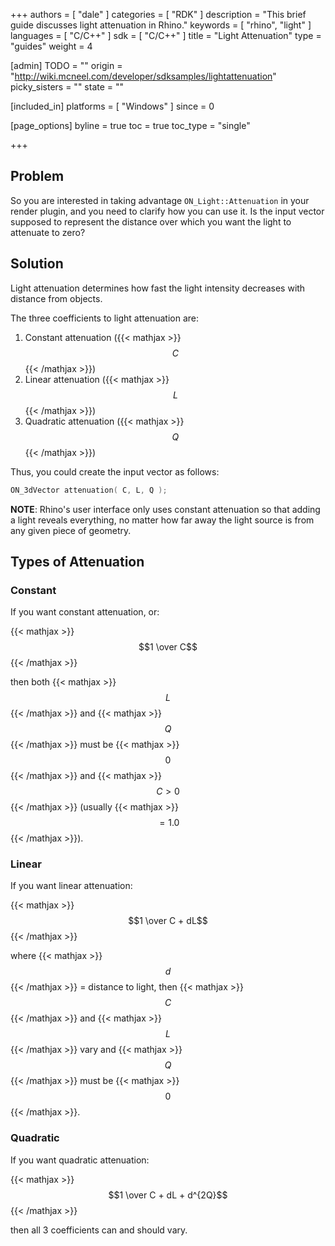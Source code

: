 +++
authors = [ "dale" ]
categories = [ "RDK" ]
description = "This brief guide discusses light attenuation in Rhino."
keywords = [ "rhino", "light" ]
languages = [ "C/C++" ]
sdk = [ "C/C++" ]
title = "Light Attenuation"
type = "guides"
weight = 4

[admin]
TODO = ""
origin = "http://wiki.mcneel.com/developer/sdksamples/lightattenuation"
picky_sisters = ""
state = ""

[included_in]
platforms = [ "Windows" ]
since = 0

[page_options]
byline = true
toc = true
toc_type = "single"

+++

 
## Problem

So you are interested in taking advantage `ON_Light::Attenuation` in your render plugin, and you need to clarify how you can use it.  Is the input vector supposed to represent the distance over which you want the light to attenuate to zero?

## Solution

Light attenuation determines how fast the light intensity decreases with distance from objects.

The three coefficients to light attenuation are:

1. Constant attenuation ({{< mathjax >}}$$C$${{< /mathjax >}})
1. Linear attenuation ({{< mathjax >}}$$L$${{< /mathjax >}})
1. Quadratic attenuation ({{< mathjax >}}$$Q$${{< /mathjax >}})

Thus, you could create the input vector as follows:

```cpp
ON_3dVector attenuation( C, L, Q );
```

**NOTE**: Rhino's user interface only uses constant attenuation so that adding a light reveals everything, no matter how far away the light source is from any given piece of geometry.

## Types of Attenuation

### Constant

If you want constant attenuation, or:

{{< mathjax >}}$$1 \over C$${{< /mathjax >}}

then both {{< mathjax >}}$$L$${{< /mathjax >}} and {{< mathjax >}}$$Q$${{< /mathjax >}} must be {{< mathjax >}}$$0$${{< /mathjax >}} and {{< mathjax >}}$$C > 0$${{< /mathjax >}} (usually {{< mathjax >}}$$= 1.0$${{< /mathjax >}}).

### Linear

If you want linear attenuation:

{{< mathjax >}}$$1 \over C + dL$${{< /mathjax >}}

where {{< mathjax >}}$$d$${{< /mathjax >}} = distance to light, then {{< mathjax >}}$$C$${{< /mathjax >}} and {{< mathjax >}}$$L$${{< /mathjax >}} vary and {{< mathjax >}}$$Q$${{< /mathjax >}} must be {{< mathjax >}}$$0$${{< /mathjax >}}.

### Quadratic

If you want quadratic attenuation:

{{< mathjax >}}$$1 \over C + dL + d^{2Q}$${{< /mathjax >}}

then all 3 coefficients can and should vary.
